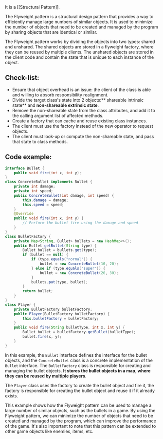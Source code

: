 It is a [[Structural Pattern]].

The Flyweight pattern is a structural design pattern that provides a way to efficiently manage large numbers of similar objects. It is used to minimize the number of objects that need to be created and managed by the program by sharing objects that are identical or similar.

The Flyweight pattern works by dividing the objects into two types: shared and unshared. The shared objects are stored in a flyweight factory, where they can be reused by multiple clients. The unshared objects are stored in the client code and contain the state that is unique to each instance of the object.

## Check-list:
- Ensure that object overhead is an issue: the client of the class is able and willing to absorb responsibility realignment.
- Divide the target class's state into 2 objects:** shareable intrinsic state** and **non-shareable extrinsic state**.
- Remove the non-shareable state from the class attributes, and add it to the calling argument list of affected methods.
- Create a factory that can cache and reuse existing class instances.
- The client must use the factory instead of the new operator to request objects.
- The client must look-up or compute the non-shareable state, and pass that state to class methods.

## Code example:
```java
interface Bullet {
    public void fire(int x, int y);
}
class ConcreteBullet implements Bullet {
    private int damage;
    private int speed;
    public ConcreteBullet(int damage, int speed) {
        this.damage = damage;
        this.speed = speed;
    }
    @Override
    public void fire(int x, int y) {
        // Perform the bullet fire using the damage and speed
    }
}
class BulletFactory {
    private Map<String, Bullet> bullets = new HashMap<>();
    public Bullet getBullet(String type) {
        Bullet bullet = bullets.get(type);
        if (bullet == null) {
            if (type.equals("normal")) {
                bullet = new ConcreteBullet(10, 20);
            } else if (type.equals("super")) {
                bullet = new ConcreteBullet(20, 30);
            }
            bullets.put(type, bullet);
        }
        return bullet;
    }
}
class Player {
    private BulletFactory bulletFactory;
    public Player(BulletFactory bulletFactory) {
        this.bulletFactory = bulletFactory;
    }
    public void fire(String bulletType, int x, int y) {
        Bullet bullet = bulletFactory.getBullet(bulletType);
        bullet.fire(x, y);
    }
}
```
In this example, the `Bullet` interface defines the interface for the bullet objects, and the `ConcreteBullet` class is a concrete implementation of the `Bullet` interface. The `BulletFactory` class is responsible for creating and managing the bullet objects. **It stores the bullet objects in a map, where they can be reused by multiple players**.

The `Player` class uses the factory to create the bullet object and fire it, the factory is responsible for creating the bullet object and reuse it if it already exists.

This example shows how the Flyweight pattern can be used to manage a large number of similar objects, such as the bullets in a game. By using the Flyweight pattern, we can minimize the number of objects that need to be created and managed by the program, which can improve the performance of the game. It's also important to note that this pattern can be extended to other game objects like enemies, items, etc.
